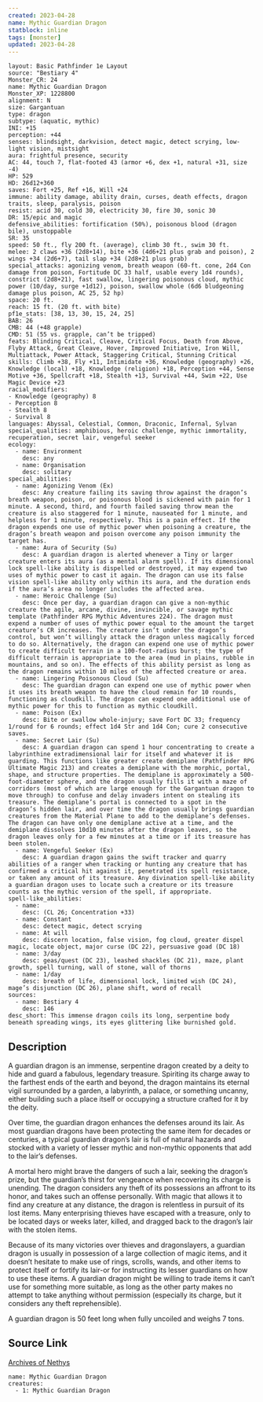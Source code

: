 ```yaml
---
created: 2023-04-28
name: Mythic Guardian Dragon
statblock: inline
tags: [monster]
updated: 2023-04-28
---
```

```statblock
layout: Basic Pathfinder 1e Layout
source: "Bestiary 4"
Monster_CR: 24
name: Mythic Guardian Dragon
Monster_XP: 1228800
alignment: N
size: Gargantuan
type: dragon
subtype: (aquatic, mythic)
INI: +15
perception: +44
senses: blindsight, darkvision, detect magic, detect scrying, low-light vision, mistsight
aura: frightful presence, security
AC: 44, touch 7, flat-footed 43 (armor +6, dex +1, natural +31, size -4)
HP: 529
HD: 26d12+360
saves: Fort +25, Ref +16, Will +24
immune: ability damage, ability drain, curses, death effects, dragon traits, sleep, paralysis, poison
resist: acid 30, cold 30, electricity 30, fire 30, sonic 30
DR: 15/epic and magic
defensive_abilities: fortification (50%), poisonous blood (dragon bile), unstoppable
SR: 35
speed: 50 ft., fly 200 ft. (average), climb 30 ft., swim 30 ft.
melee: 2 claws +36 (2d8+14), bite +36 (4d6+21 plus grab and poison), 2 wings +34 (2d6+7), tail slap +34 (2d8+21 plus grab)
special_attacks: agonizing venom, breath weapon (60-ft. cone, 2d4 Con damage from poison, Fortitude DC 33 half, usable every 1d4 rounds), constrict (2d8+21), fast swallow, lingering poisonous cloud, mythic power (10/day, surge +1d12), poison, swallow whole (6d6 bludgeoning damage plus poison, AC 25, 52 hp)
space: 20 ft.
reach: 15 ft. (20 ft. with bite)
pf1e_stats: [38, 13, 30, 15, 24, 25]
BAB: 26
CMB: 44 (+48 grapple)
CMD: 51 (55 vs. grapple, can’t be tripped)
feats: Blinding Critical, Cleave, Critical Focus, Death from Above, Flyby Attack, Great Cleave, Hover, Improved Initiative, Iron Will, Multiattack, Power Attack, Staggering Critical, Stunning Critical
skills: Climb +38, Fly +11, Intimidate +36, Knowledge (geography) +26, Knowledge (local) +18, Knowledge (religion) +18, Perception +44, Sense Motive +36, Spellcraft +18, Stealth +13, Survival +44, Swim +22, Use Magic Device +23
racial_modifiers:
- Knowledge (geography) 8
- Perception 8
- Stealth 8
- Survival 8
languages: Abyssal, Celestial, Common, Draconic, Infernal, Sylvan
special_qualities: amphibious, heroic challenge, mythic immortality, recuperation, secret lair, vengeful seeker
ecology:
  - name: Environment
    desc: any
  - name: Organisation
    desc: solitary
special_abilities:
  - name: Agonizing Venom (Ex)
    desc: Any creature failing its saving throw against the dragon’s breath weapon, poison, or poisonous blood is sickened with pain for 1 minute. A second, third, and fourth failed saving throw mean the creature is also staggered for 1 minute, nauseated for 1 minute, and helpless for 1 minute, respectively. This is a pain effect. If the dragon expends one use of mythic power when poisoning a creature, the dragon’s breath weapon and poison overcome any poison immunity the target has.
  - name: Aura of Security (Su)
    desc: A guardian dragon is alerted whenever a Tiny or larger creature enters its aura (as a mental alarm spell). If its dimensional lock spell-like ability is dispelled or destroyed, it may expend two uses of mythic power to cast it again. The dragon can use its false vision spell-like ability only within its aura, and the duration ends if the aura’s area no longer includes the affected area.
  - name: Heroic Challenge (Su)
    desc: Once per day, a guardian dragon can give a non-mythic creature the agile, arcane, divine, invincible, or savage mythic template (Pathfinder RPG Mythic Adventures 224). The dragon must expend a number of uses of mythic power equal to the amount the target creature’s CR increases. The creature isn’t under the dragon’s control, but won’t willingly attack the dragon unless magically forced to do so. Alternatively, the dragon can expend one use of mythic power to create difficult terrain in a 100-foot-radius burst; the type of difficult terrain is appropriate to the area (mud in plains, rubble in mountains, and so on). The effects of this ability persist as long as the dragon remains within 10 miles of the affected creature or area.
  - name: Lingering Poisonous Cloud (Su)
    desc: The guardian dragon can expend one use of mythic power when it uses its breath weapon to have the cloud remain for 10 rounds, functioning as cloudkill. The dragon can expend one additional use of mythic power for this to function as mythic cloudkill.
  - name: Poison (Ex)
    desc: Bite or swallow whole-injury; save Fort DC 33; frequency 1/round for 6 rounds; effect 1d4 Str and 1d4 Con; cure 2 consecutive saves.
  - name: Secret Lair (Su)
    desc: A guardian dragon can spend 1 hour concentrating to create a labyrinthine extradimensional lair for itself and whatever it is guarding. This functions like greater create demiplane (Pathfinder RPG Ultimate Magic 213) and creates a demiplane with the morphic, portal, shape, and structure properties. The demiplane is approximately a 500-foot-diameter sphere, and the dragon usually fills it with a maze of corridors (most of which are large enough for the Gargantuan dragon to move through) to confuse and delay invaders intent on stealing its treasure. The demiplane’s portal is connected to a spot in the dragon’s hidden lair, and over time the dragon usually brings guardian creatures from the Material Plane to add to the demiplane’s defenses. The dragon can have only one demiplane active at a time, and the demiplane dissolves 10d10 minutes after the dragon leaves, so the dragon leaves only for a few minutes at a time or if its treasure has been stolen.
  - name: Vengeful Seeker (Ex)
    desc: A guardian dragon gains the swift tracker and quarry abilities of a ranger when tracking or hunting any creature that has confirmed a critical hit against it, penetrated its spell resistance, or taken any amount of its treasure. Any divination spell-like ability a guardian dragon uses to locate such a creature or its treasure counts as the mythic version of the spell, if appropriate.
spell-like_abilities:
  - name:
    desc: (CL 26; Concentration +33)
  - name: Constant
    desc: detect magic, detect scrying
  - name: At will
    desc: discern location, false vision, fog cloud, greater dispel magic, locate object, major curse (DC 22), persuasive goad (DC 18)
  - name: 3/day
    desc: geas/quest (DC 23), leashed shackles (DC 21), maze, plant growth, spell turning, wall of stone, wall of thorns
  - name: 1/day
    desc: breath of life, dimensional lock, limited wish (DC 24), mage’s disjunction (DC 26), plane shift, word of recall
sources:
  - name: Bestiary 4
    desc: 146
desc_short: This immense dragon coils its long, serpentine body beneath spreading wings, its eyes glittering like burnished gold.
```
## Description
A guardian dragon is an immense, serpentine dragon created by a deity to hide and guard a fabulous, legendary treasure. Spiriting its charge away to the farthest ends of the earth and beyond, the dragon maintains its eternal vigil surrounded by a garden, a labyrinth, a palace, or something uncanny, either building such a place itself or occupying a structure crafted for it by the deity.

Over time, the guardian dragon enhances the defenses around its lair. As most guardian dragons have been protecting the same item for decades or centuries, a typical guardian dragon’s lair is full of natural hazards and stocked with a variety of lesser mythic and non-mythic opponents that add to the lair’s defenses.

A mortal hero might brave the dangers of such a lair, seeking the dragon’s prize, but the guardian’s thirst for vengeance when recovering its charge is unending. The dragon considers any theft of its possessions an affront to its honor, and takes such an offense personally. With magic that allows it to find any creature at any distance, the dragon is relentless in pursuit of its lost items. Many enterprising thieves have escaped with a treasure, only to be located days or weeks later, killed, and dragged back to the dragon’s lair with the stolen items.

Because of its many victories over thieves and dragonslayers, a guardian dragon is usually in possession of a large collection of magic items, and it doesn’t hesitate to make use of rings, scrolls, wands, and other items to protect itself or fortify its lair-or for instructing its lesser guardians on how to use these items. A guardian dragon might be willing to trade items it can’t use for something more suitable, as long as the other party makes no attempt to take anything without permission (especially its charge, but it considers any theft reprehensible).

A guardian dragon is 50 feet long when fully uncoiled and weighs 7 tons.
## Source Link
[Archives of Nethys](https://aonprd.com/MythicMonsterDisplay.aspx?ItemName=Guardian%20Dragon)
```encounter-table
name: Mythic Guardian Dragon
creatures:
  - 1: Mythic Guardian Dragon
```
